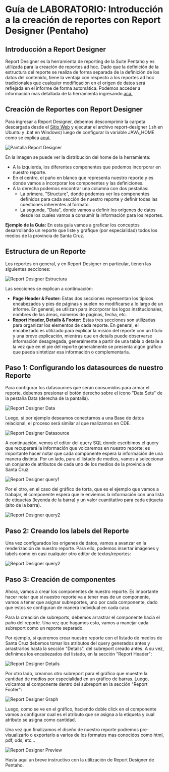 # Guía de LABORATORIO: Introducción a la creación de reportes con Report Designer (Pentaho)

## Introducción a Report Designer
Report Designer es la herramienta de reporting de la Suite Pentaho y es utilizada para la creación de reportes ad hoc. Dado que la definición de la estructura del reporte se realiza de forma separada de la definición de los datos del contenido, tiene la ventaja con respecto a los reportes ad hoc tradicionales que cualquier modificación en el origen de datos será reflejada en el informe de forma automática. Podemos acceder a información mas detallada de la herramienta ingresando [acá.](https://help.pentaho.com/Documentation/8.1/Products/Report_Designer)

## Creación de Reportes con Report Designer
Para ingresar a Report Designer, debemos descomprimir la carpeta descargada desde el [Sitio Web](https://sourceforge.net/projects/pentaho/files/Report%20Designer/7.1/) y ejecutar el archivo report-designer (.sh en Ubuntu y .bat en Windows) luego de configurar la variable JAVA_HOME como se explica [aquí.](https://github.com/bdm-unlu/2020/blob/master/guias/Java_configuracion.md)

![Pantalla Report Designer](./imgs/rd-screen.png)

En la imagen se puede ver la distribución del home de la herramienta:
- A la izquierda, los diferentes componentes que podemos incorporar en nuestro reporte.
- En el centro, el paño en blanco que representa nuestro reporte y es donde vamos a incorporar los componentes y las definiciones.
- A la derecha podemos encontrar una columna con dos pestañas:
  - La primera, "Structure", donde podemos ver los componentes definidos para cada sección de nuestro reporte y definir todas las cuestiones inherentes al formato.
  - La segunda, "Data", donde vamos a definir los orígenes de datos desde los cuales vamos a consumir la información para los reportes.

__Ejemplo de la Guia:__ En esta guía vamos a graficar los conceptos desarrollando un reporte que liste y grafique (por especialidad) todos los medios de la provincia de Santa Cruz.

## Estructura de un Reporte
Los reportes en general, y en Report Designer en particular, tienen las siguientes secciones:

![Report Designer Estructura](./imgs/rd-structure.png)

Las secciones se explican a continuación:
- __Page Header & Footer:__ Estas dos secciones representan los típicos encabezados y pies de páginas y suelen no modificarse a lo largo de un informe. En general, se utilizan para incorporar los logos institucionales, nombres de las áreas, números de páginas, fecha, etc.
- __Report Header, Details & Footer:__ Estas tres secciones son utilizadas para organizar los elementos de cada reporte. En general, el encabezado es utilizado para explicar la misión del reporte con un título y una breve explicación, mientras que en details puede observarse información desagregada, generalmente a partir de una tabla o detalle a la vez que en el pie del reporte generalmente se presenta algún gráfico que pueda sintetizar esa información o complementarla.

## Paso 1: Configurando los datasources de nuestro Reporte
Para configurar los datasources que serán consumidos para armar el reporte, debemos presionar el botón derecho sobre el ícono "Data Sets" de la pestaña Data (derecha de la pantalla).

![Report Designer Data](./imgs/rd-data.png)

Luego, si por ejemplo deseamos conectarnos a una Base de datos relacional, el proceso será similar al que realizamos en CDE.

![Report Designer Datasource](./imgs/rd-datasource.png)

A continuación, vemos el editor del query SQL donde escribimos el query que recuperará la información que volcaremos en nuestro reporte; es importante hacer notar que cada componente espera la información de una manera distinta. 
Por un lado, para el listado de medios, vamos a seleccionar un conjunto de atributos de cada uno de los medios de la provincia de Santa Cruz:

![Report Designer query1](./imgs/rd-query1.png)

Por el otro, en el caso del gráfico de torta, que es el ejemplo que vamos a trabajar, el componente espera que le enviemos la información con una lista de etiquetas (leyenda de la barra) y un valor cuantitativo para cada etiqueta (alto de la barra).

![Report Designer query2](./imgs/rd-query2.png)

## Paso 2: Creando los labels del Reporte
Una vez configurados los orígenes de datos, vamos a avanzar en la renderización de nuestro reporte. Para ello, podemos insertar imágenes y labels como en casi cualquier otro editor de textos/reportes:

![Report Designer query2](./imgs/rd-labels.png)

## Paso 3: Creación de componentes
Ahora, vamos a crear los componentes de nuestro reporte. Es importante hacer notar que si nuestro reporte va a tener mas de un componente, vamos a tener que asignar subreportes, uno por cada componente, dado que estos se configuran de manera individual en cada caso.

Para la creación de subreports, debemos arrastrar el componente hacia el paño del reporte. Una vez que hagamos esto, vamos a manejar cada subreport como un reporte separado.

Por ejemplo, si queremos crear nuestro reporte con el listado de medios de Santa Cruz debemos tomar los atributos del query generados antes y arrastrarlos hasta la sección "Details", del subreport creado antes. A su vez, definimos los encabezados del listado, en la sección "Report Header":

![Report Designer Details](./imgs/rd-details.png)

Por otro lado, creamos otro subreport para el gráfico que muestre la cantidad de medios por especialidad en un gráfico de barras. Luego, volcamos el componente dentro del subreport en la sección "Report Footer":

![Report Designer Graph](./imgs/rd-graph.png)

Luego, como se ve en el gráfico, haciendo doble click en el componente vamos a configurar cual es el atributo que se asigna a la etiqueta y cual atributo se asigna como cantidad.

Una vez que finalizamos el diseño de nuestro reporte podremos pre-visualizarlo o exportarlo a varios de los formatos mas conocidos como html, pdf, ods, etc...

![Report Designer Preview](./imgs/rd-preview1.png)

Hasta aquí un breve instructivo con la utilización de Report Designer de Pentaho.
